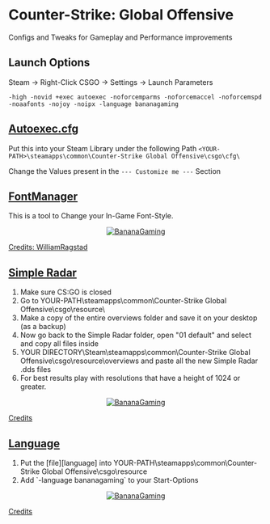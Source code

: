 # Counter-Strike: Global Offensive

Configs and Tweaks for Gameplay and Performance improvements

## Launch Options

Steam -> Right-Click CSGO -> Settings -> Launch Parameters

`-high -novid +exec autoexec -noforcemparms -noforcemaccel -noforcemspd -noaafonts -nojoy -noipx -language bananagaming`

## [Autoexec.cfg][autoexec]

Put this into your Steam Library under the following Path
`<YOUR-PATH>\steamapps\common\Counter-Strike Global Offensive\csgo\cfg\`

Change the Values present in the `--- Customize me ---` Section

## [FontManager][fontmanager]

This is a tool to Change your In-Game Font-Style.

<div align=center
>

[![BananaGaming](https://img.youtube.com/vi/3xToNTtdmME/0.jpg)](https://www.youtube.com/watch?v=3xToNTtdmME)

</div>

[Credits: WilliamRagstad][credits]

## [Simple Radar][radar]

<ol
>
    <li
    >Make sure CS:GO is closed</li>
    <li
    >Go to YOUR-PATH\steamapps\common\Counter-Strike Global Offensive\csgo\resource\</li>
    <li
    >Make a copy of the entire overviews folder and save it on your desktop (as a backup)</li>
    <li
    >Now go back to the Simple Radar folder, open "01 default" and select and copy all files  inside</li>
    <li
    >YOUR DIRECTORY\Steam\steamapps\common\Counter-Strike Global Offensive\csgo\resource\overviews and paste all the new Simple Radar .dds files</li>
    <li
    >For best results play with resolutions that have a height of 1024 or greater.</li>
</ol>

<div align=center
>

[![BananaGaming](https://img.youtube.com/vi/g9aaU6LXfOw/0.jpg)](https://www.youtube.com/watch?v=g9aaU6LXfOw)

</div>

[Credits][radarcredits]

## [Language][language]

<ol
>
    <li
    >Put the [file][language] into YOUR-PATH\steamapps\common\Counter-Strike Global Offensive\csgo\resource</li>
    <li
    >Add `-language bananagaming` to your Start-Options</li>
</ol>

<div align=center
>

[![BananaGaming](https://img.youtube.com/vi/fbNkI_M1byw/0.jpg)](https://www.youtube.com/watch?v=fbNkI_M1byw)

</div>

[Credits][languagecredits]

[autoexec]: autoexec.cfg
[fontmanager]: FontManager.exe
[credits]: https://github.com/WilliamRagstad/Font-Manager
[radar]: Simple%20Radar.zip
[radarcredits]: https://csgoconsole.com/mods/text-color-mod/
[language]: csgo_bananagaming.txt
[languagecredits]: https://maximhere.me/modifications/
